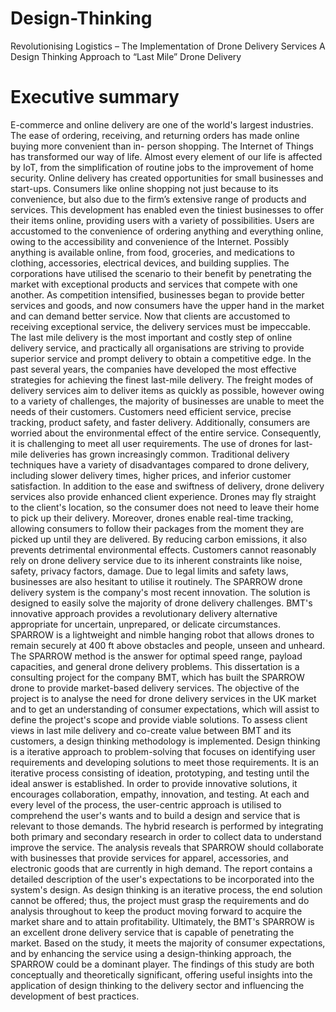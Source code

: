 # Design-Thinking
Revolutionising Logistics – The Implementation of Drone Delivery Services A Design Thinking Approach to “Last Mile” Drone Delivery
# Executive summary
E-commerce and online delivery are one of the world's largest industries. The ease of ordering, receiving, and returning orders has made online buying more convenient than in- person shopping. The Internet of Things has transformed our way of life. Almost every element of our life is affected by IoT, from the simplification of routine jobs to the improvement of home security.
Online delivery has created opportunities for small businesses and start-ups. Consumers like online shopping not just because to its convenience, but also due to the firm’s extensive range of products and services. This development has enabled even the tiniest businesses to offer their items online, providing users with a variety of possibilities.
Users are accustomed to the convenience of ordering anything and everything online, owing to the accessibility and convenience of the Internet. Possibly anything is available online, from food, groceries, and medications to clothing, accessories, electrical devices, and building supplies. The corporations have utilised the scenario to their benefit by penetrating the market with exceptional products and services that compete with one another. As competition intensified, businesses began to provide better services and goods, and now consumers have the upper hand in the market and can demand better service.
Now that clients are accustomed to receiving exceptional service, the delivery services must be impeccable. The last mile delivery is the most important and costly step of online delivery service, and practically all organisations are striving to provide superior service and prompt delivery to obtain a competitive edge.
In the past several years, the companies have developed the most effective strategies for achieving the finest last-mile delivery. The freight modes of delivery services aim to deliver items as quickly as possible, however owing to a variety of challenges, the majority of businesses are unable to meet the needs of their customers. Customers need efficient service, precise tracking, product safety, and faster delivery. Additionally, consumers are worried about the environmental effect of the entire service. Consequently, it is challenging to meet all user requirements.
The use of drones for last-mile deliveries has grown increasingly common. Traditional delivery techniques have a variety of disadvantages compared to drone delivery, including slower delivery times, higher prices, and inferior customer satisfaction. In addition to the ease and swiftness of delivery, drone delivery services also provide enhanced client experience. Drones may fly straight to the client's location, so the consumer does not need to leave their home to pick up their delivery. Moreover, drones enable real-time tracking, allowing
consumers to follow their packages from the moment they are picked up until they are delivered. By reducing carbon emissions, it also prevents detrimental environmental effects.
Customers cannot reasonably rely on drone delivery service due to its inherent constraints like noise, safety, privacy factors, damage. Due to legal limits and safety laws, businesses are also hesitant to utilise it routinely.
The SPARROW drone delivery system is the company's most recent innovation. The solution is designed to easily solve the majority of drone delivery challenges. BMT's innovative approach provides a revolutionary delivery alternative appropriate for uncertain, unprepared, or delicate circumstances. SPARROW is a lightweight and nimble hanging robot that allows drones to remain securely at 400 ft above obstacles and people, unseen and unheard. The SPARROW method is the answer for optimal speed range, payload capacities, and general drone delivery problems.
This dissertation is a consulting project for the company BMT, which has built the SPARROW drone to provide market-based delivery services. The objective of the project is to analyse the need for drone delivery services in the UK market and to get an understanding of consumer expectations, which will assist to define the project's scope and provide viable solutions. To assess client views in last mile delivery and co-create value between BMT and its customers, a design thinking methodology is implemented.
Design thinking is a iterative approach to problem-solving that focuses on identifying user requirements and developing solutions to meet those requirements. It is an iterative process consisting of ideation, prototyping, and testing until the ideal answer is established. In order to provide innovative solutions, it encourages collaboration, empathy, innovation, and testing.
At each and every level of the process, the user-centric approach is utilised to comprehend the user's wants and to build a design and service that is relevant to those demands. The hybrid research is performed by integrating both primary and secondary research in order to collect data to understand improve the service.
The analysis reveals that SPARROW should collaborate with businesses that provide services for apparel, accessories, and electronic goods that are currently in high demand. The report contains a detailed description of the user's expectations to be incorporated into the system's design. As design thinking is an iterative process, the end solution cannot be offered; thus, the project must grasp the requirements and do analysis throughout to keep the product moving forward to acquire the market share and to attain profitability.
Ultimately, the BMT's SPARROW is an excellent drone delivery service that is capable of penetrating the market. Based on the study, it meets the majority of consumer expectations, and by enhancing the service using a design-thinking approach, the SPARROW could be a dominant player.
The findings of this study are both conceptually and theoretically significant, offering useful insights into the application of design thinking to the delivery sector and influencing the development of best practices.
